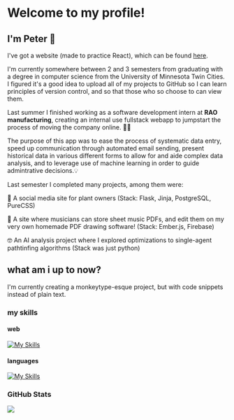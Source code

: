 # Welcome to my profile!

## I'm Peter 👋

I've got a website (made to practice React), which can be found [here](https://peterolsen1.github.io/).

I'm currently somewhere between 2 and 3 semesters from graduating with a degree in computer science from the University of Minnesota Twin Cities.
I figured it's a good idea to upload all of my projects to GitHub so I can learn principles of version control, and so that those who so choose to can view them.

Last summer I finished working as a software development intern at __RAO manufacturing__, creating an internal use fullstack webapp to jumpstart the process of moving the company online. 🚀🚀

The purpose of this app was to ease the process of systematic data entry, speed up communication through automated email sending, present historical data in various different forms to allow for and aide complex data analysis, and to leverage use of machine learning in order to guide admintrative decisions.💡

Last semester I completed many projects, among them were:

🌱 A social media site for plant owners (Stack: Flask, Jinja, PostgreSQL, PureCSS)

🎹 A site where musicians can store sheet music PDFs, and edit them on my very own homemade PDF drawing software! (Stack: Ember.js, Firebase)

🤓 An AI analysis project where I explored optimizations to single-agent pathtinfing algorithms (Stack was just python)
  
## what am i up to now?

I'm currently creating a monkeytype-esque project, but with code snippets instead of plain text.

### my skills
#### web
[![My Skills](https://skillicons.dev/icons?i=svelte,ember,react,firebase,mongodb,flask,express,fastapi,scss,css,html&theme=dark)](https://skillicons.dev)
#### languages
[![My Skills](https://skillicons.dev/icons?i=javascript,typescript,python,c,rust,java&theme=dark)](https://skillicons.dev)

### GitHub Stats
<a href="https://github.com/PeterOlsen1">
  <img src="https://github-readme-stats.vercel.app/api/top-langs/?username=peterolsen1&layout=compact&theme=gotham&langs_count=10">
</a>
